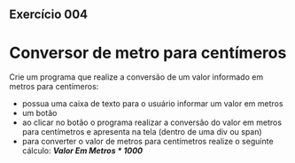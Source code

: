 ## Exercício 004
# Conversor de metro para centímeros
Crie um programa que realize a conversão de um valor informado em metros para centímeros:
- possua uma caixa de texto para o usuário informar um valor em metros
- um botão
- ao clicar no botão o programa realizar a conversão do valor em metros para centímetros e apresenta na tela (dentro de uma div ou span)
- para converter o valor de metros para centímetros realize o seguinte cálculo: ***Valor Em Metros * 1000***
